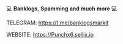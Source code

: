 💻 𝐁𝐚𝐧𝐤𝐥𝐨𝐠𝐬, 𝐒𝐩𝐚𝐦𝐦𝐢𝐧𝐠 𝐚𝐧𝐝 𝐦𝐮𝐜𝐡 𝐦𝐨𝐫𝐞 💻

TELEGRAM: https://t.me/banklogsmarkit

WEBSITE: https://Punchx6.sellix.io
